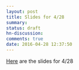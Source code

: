 ```yaml
---
layout: post
title: Slides for 4/28
summary:
status: draft
hn-discussion:
comments: true
date: 2016-04-28 12:37:50
---
```


[Here](https://drive.google.com/a/usfca.edu/file/d/0B-5GjaosMAovRnpEYXAzNUVJMDg/view?usp=drivesdk) are the slides for 4/28
